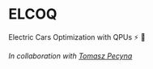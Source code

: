 # ELCOQ
Electric Cars Optimization with QPUs :zap: :car:

*In collaboration with [Tomasz Pecyna](https://github.com/tpecyna)*
